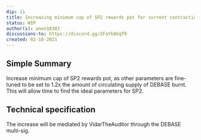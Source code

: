 ```yaml
---
dip: 11
title: Increasing minimum cap of SP2 rewards pot for current contraction cycle
status: WIP
author(s): anon18382
discussions-to: https://discord.gg/2FaYk8VqT9
created: 02-10-2021
---
```

## Simple Summary
Increase minimum cap of SP2 rewards pot, as other parameters are fine-tuned to be set to 1.2x the amount of circulating supply of DEBASE burnt. 
This will allow time to find the ideal parameters for SP2.

## Technical specification
The increase will be mediated by VidarTheAuditor through the DEBASE multi-sig.
